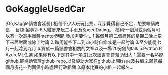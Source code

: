 # GoKaggleUsedCar
[Go,Kaggle讀書會延長] 相信不少人玩玩比賽，深深覺得自己不足，想要繼續成長． 目標:招募2~6人繼續來玩二手車及SpeedDating。 福利:一個月或兩個月可以有一次高手團體mentor時間 參加需要你... 1.每個月第二個禮拜的星期二晚上空下來面對面或線上討論 2.每周能空下二到四小時自修或是一起討論 3.至少能從七月一起唸到九月 4.貢獻一篇讀書會相關的文章以及一場20分鐘的talk 5.Python R AzureML任選 如果你有以下是其中一項,對此次讀書會會幫助很大 1.需要一名熟習github,能協助管理github repo,以及協助大家在github上開issue及共編 2.願意每個月多花一到兩個小時處理行政相關 3.原本比賽的小組一起報名...
